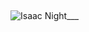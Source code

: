 ## 
![Isaac Night___](https://github.com/user-attachments/assets/46a7cedd-7d4a-4431-82b6-cef9c5d50f25)



